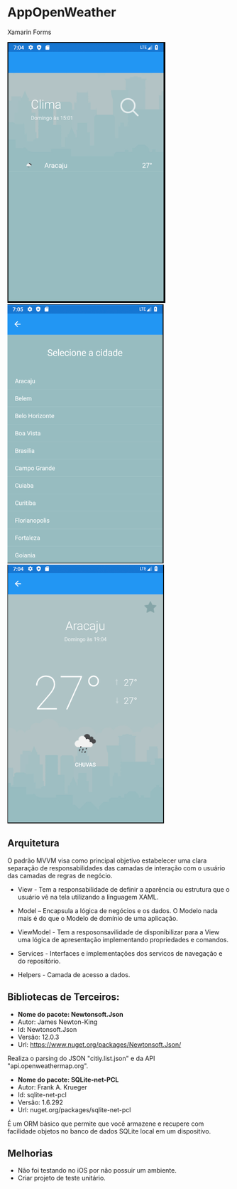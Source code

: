 # AppOpenWeather
Xamarin Forms 

<img src="https://github.com/lucasboliveira/AppOpenWeather/blob/master/src/app1.PNG"><img src="https://github.com/lucasboliveira/AppOpenWeather/blob/master/src/app3.PNG">
<img src="https://github.com/lucasboliveira/AppOpenWeather/blob/master/src/app2.PNG">

## Arquitetura
O padrão MVVM visa como principal objetivo estabelecer uma clara separação de responsabilidades das camadas de interação com o usuário das camadas de regras de negócio.

- View - Tem a responsabilidade de definir a aparência ou estrutura que o usuário vê na tela utilizando a linguagem XAML.

- Model – Encapsula a lógica de negócios e os dados. O Modelo nada mais é do que o Modelo de domínio de uma aplicação.

- ViewModel - Tem a resposonsavilidade de disponibilizar para a View uma lógica de apresentação implementando propriedades e comandos. 

- Services - Interfaces e implementações dos servicos de navegação e do repositório.

- Helpers - Camada de acesso a dados.

## Bibliotecas de Terceiros:

- **Nome do pacote: Newtonsoft.Json**
- Autor: James Newton-King
- Id: Newtonsoft.Json
- Versão: 12.0.3
- Url: https://www.nuget.org/packages/Newtonsoft.Json/

Realiza o parsing do JSON "citiy.list.json" e da API "api.openweathermap.org".

- **Nome do pacote: SQLite-net-PCL**
- Autor: Frank A. Krueger
- Id: sqlite-net-pcl
- Versão: 1.6.292
- Url: nuget.org/packages/sqlite-net-pcl

É um ORM básico que permite que você armazene e recupere com facilidade objetos no banco de dados SQLite local em um dispositivo. 

## Melhorias

- Não foi testando no iOS por não possuir um ambiente.
- Criar projeto de teste unitário.
